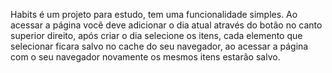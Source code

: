 Habits é um projeto para estudo, tem uma funcionalidade simples. Ao acessar a página você deve adicionar o dia atual através do botão no canto superior direito, após criar o dia selecione os itens, cada elemento que selecionar ficara salvo no cache do seu navegador, ao acessar a página com o seu navegador novamente os mesmos itens estarão salvo.